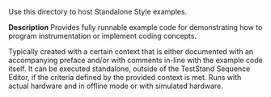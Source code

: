 Use this directory to host Standalone Style examples.

**Description** 
Provides fully runnable example code for demonstrating how to program instrumentation or implement coding concepts. 

Typically created with a certain context that is either documented with an accompanying preface and/or with comments in-line with the example code itself. It can be executed standalone, outside of the TestStand Sequence Editor, if the criteria defined by the provided context is met. Runs with actual hardware and in offline mode or with simulated hardware.
